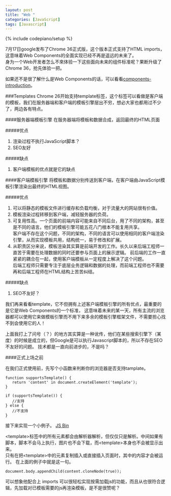 ```yaml
---
layout: post
title: "Web "
categories: [JavaScript]
tags: [Javascript]
---
```

{% include codepiano/setup %}

7月17日google发布了Chrome 36正式版，这个版本正式支持了HTML imports，这意味着Web Components的全面实现已经不再是遥远的未来了。  
身为一个Web开发者怎么不來体验一下这些面向未来的组件标准呢？果断升级了Chrome 36，抢先体验一把。

如果还不是很了解什么是Web Components的话，可以看看[components-introduction](http://www.w3.org/TR/components-intro/)。

###Templates
Chrome 26开始支持template标签，这个标签可以看做是客户端的模板，我们在服务器端和客户端的模板引擎层出不穷，想必大家也都用过不少了，两边各有特点。

####服务器端模板引擎
在服务器端将模板和数据合成，返回最终的HTML页面  

#####优点
1. 渲染过程不执行JavaScript脚本？
2. SEO友好

#####缺点
1. 客户端模板的优点就是它的缺点

####客户端模板引擎
将模板和数据分别传送到客户端，在客户端由JavaScript模板引擎渲染出最终的HTML视图。  

#####优点
1. 可以将静态的模板文件进行缓存和负载均衡，对于流量大的网站很有价值。
2. 模板渲染过程转移到客户端，减轻服务器的负荷。
3. 可复用性高。一个页面的前端内容可能来自不同后台，用了不同的架构，甚至是不同的语言。他们的模板引擎可能五花八门根本不能复用共享。  
客户端不存在这个问题，不同的架构，不同的语言可以使用相同的客户端渲染引擎，从而实现模板共用，结构统一，易于修改和扩展。
4. 从职责区分来说，模板渲染其实算是前端开发的工作。长久以来后端工程师一直苦于需要在处理数据的同时还要参与页面上的展示逻辑。
前后端的工作一直紧紧的耦合在一起，使用客户端模板从一定程度上解决了这个问题。  
后端工程师只需要专注于底层业务逻辑和数据的处理，而前端工程师也不需要再和后端工程师在HTML结构上苦苦纠结。

#####缺点
1. SEO不友好？

我们再来看看template，它不但拥有上述客户端模板引擎的所有优点，最重要的是它是Web Components的一个标准，
这意味着未来的某一天，所有主流的浏览器都可以使用它来做模板引擎而不用下来多余的模板引擎框架文件，不需要担心找不到会使用它的人！

上面我打上了问号（？）的地方其实算是一种讹传，他们在某些搜索引擎下（某度）的时候是成立的，但Google是可以执行Javascript脚本的，所以不存在SEO不友好的问题。
技术都是一直向前进步的，不是吗？

####正式上场之前

在我们正式使用前，先写个小函数来判断你的浏览器是否支持tamplate。

    function supportsTemplate() {
       return 'content' in document.createElement('template');
    }
     
    if (supportsTemplate()) {
       //支持
    } else {
       //不支持
    }

接下来实现一个小例子。
<a class="jsbin-embed" href="http://jsbin.com/qiviq/4/embed?html,js,output">JS Bin</a>

&lt;template&gt;标签中的所有元素都会由解析器解析，但仅仅只是解析。中间如果有脚本，脚本不会马上执行，图片也不会下载，而&lt;template&gt;本身也不会被显示出来。  
只有在把&lt;template&gt;中的元素复制插入或直接插入页面时，其中的内容才会被运行。
在上面的例子中就是这一句。

    document.body.appendChild(content.cloneNode(true));

可以想象他配合上 imports 可以很轻松实现按需加载js的功能，而且从也很符合逻辑，先加载对已模板需要的js再渲染模板，是不是很赞呢？

<script src="http://static.jsbin.com/js/embed.js"></script>